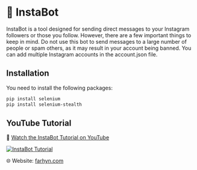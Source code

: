 # 🚀 InstaBot

InstaBot is a tool designed for sending direct messages to your Instagram followers or those you follow. However, there are a few important things to keep in mind. Do not use this bot to send messages to a large number of people or spam others, as it may result in your account being banned. You can add multiple Instagram accounts in the account.json file. 

## Installation

You need to install the following packages:

```bash
pip install selenium
pip install selenium-stealth
```

 

## YouTube Tutorial

🎥 [Watch the InstaBot Tutorial on YouTube](https://www.youtube.com/watch?v=kOX1zGi-ctA)

[![InstaBot Tutorial](https://d2oow5sowr1hl8.cloudfront.net/blog/instagram_Bot_for_send_DM_d78955d87a724d3b8271c3af2d0f0f87.png)](https://www.youtube.com/watch?v=your_video_id)

 

🌐 Website: [farhyn.com](https://farhyn.com)

